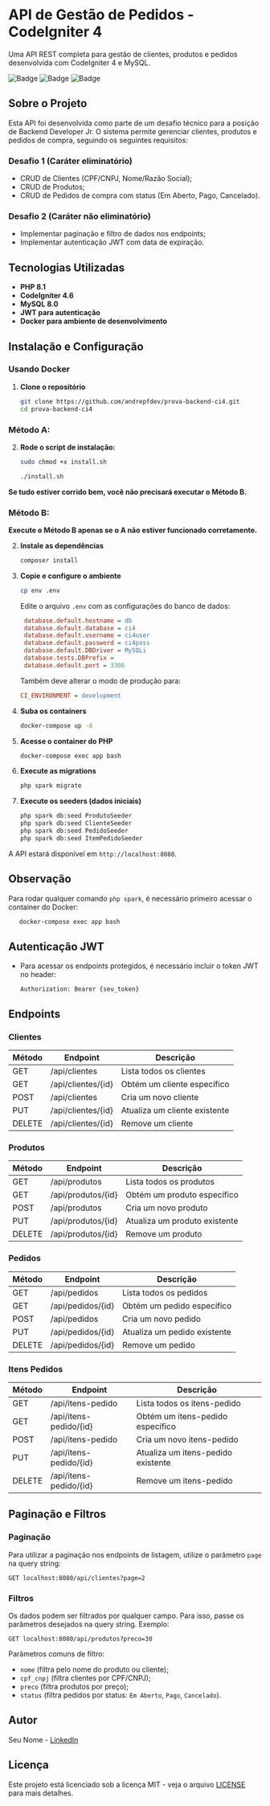# API de Gestão de Pedidos - CodeIgniter 4

Uma API REST completa para gestão de clientes, produtos e pedidos desenvolvida com CodeIgniter 4 e MySQL.

![Badge](https://img.shields.io/badge/PHP-8.1-blue)
![Badge](https://img.shields.io/badge/CodeIgniter-4.3-red)
![Badge](https://img.shields.io/badge/MySQL-8.0-orange)

## Sobre o Projeto

Esta API foi desenvolvida como parte de um desafio técnico para a posição de Backend Developer Jr. O sistema permite gerenciar clientes, produtos e pedidos de compra, seguindo os seguintes requisitos:

### Desafio 1 (Caráter eliminatório)
- CRUD de Clientes (CPF/CNPJ, Nome/Razão Social);
- CRUD de Produtos;
- CRUD de Pedidos de compra com status (Em Aberto, Pago, Cancelado).

### Desafio 2 (Caráter não eliminatório)
- Implementar paginação e filtro de dados nos endpoints;
- Implementar autenticação JWT com data de expiração.

## Tecnologias Utilizadas

- **PHP 8.1**
- **CodeIgniter 4.6**
- **MySQL 8.0**
- **JWT para autenticação**
- **Docker para ambiente de desenvolvimento**

## Instalação e Configuração

### Usando Docker

1. **Clone o repositório**
   ```bash
   git clone https://github.com/andrepfdev/prova-backend-ci4.git
   cd prova-backend-ci4
   ```
### Método A:

2. **Rode o script de instalação:**
    ```bash
    sudo chmod +x install.sh
    ```
    ```bash
    ./install.sh
    ```
**Se tudo estiver corrido bem, você não precisará executar o Método B.** 

### Método B:

**Execute o Método B apenas se o A não estiver funcionado corretamente.**

2. **Instale as dependências**
   ```bash
   composer install
   ```

3. **Copie e configure o ambiente**
   ```bash
   cp env .env
   ```
   Edite o arquivo `.env` com as configurações do banco de dados:
   ```ini
    database.default.hostname = db
    database.default.database = ci4
    database.default.username = ci4user
    database.default.password = ci4pass
    database.default.DBDriver = MySQLi
    database.tests.DBPrefix =
    database.default.port = 3306
   ```
   Também deve alterar o modo de produção para:
    ```ini
    CI_ENVIRONMENT = development
   ```

4. **Suba os containers**
   ```bash
   docker-compose up -d
   ```

5. **Acesse o container do PHP**
   ```bash
   docker-compose exec app bash
   ```

6. **Execute as migrations**
   ```bash
   php spark migrate
   ```

7. **Execute os seeders (dados iniciais)**
   ```bash
   php spark db:seed ProdutoSeeder
   php spark db:seed ClienteSeeder
   php spark db:seed PedidoSeeder
   php spark db:seed ItemPedidoSeeder
   ```

A API estará disponível em `http://localhost:8080`.

## Observação

Para rodar qualquer comando `php spark`, é necessário primeiro acessar o container do Docker:
```bash
   docker-compose exec app bash
```

## Autenticação JWT

- Para acessar os endpoints protegidos, é necessário incluir o token JWT no header:
  ```http
  Authorization: Bearer {seu_token}
  ```

## Endpoints

### Clientes
| Método | Endpoint | Descrição |
|--------|----------|-----------|
| GET | /api/clientes | Lista todos os clientes |
| GET | /api/clientes/{id} | Obtém um cliente específico |
| POST | /api/clientes | Cria um novo cliente |
| PUT | /api/clientes/{id} | Atualiza um cliente existente |
| DELETE | /api/clientes/{id} | Remove um cliente |

### Produtos
| Método | Endpoint | Descrição |
|--------|----------|-----------|
| GET | /api/produtos | Lista todos os produtos |
| GET | /api/produtos/{id} | Obtém um produto específico |
| POST | /api/produtos | Cria um novo produto |
| PUT | /api/produtos/{id} | Atualiza um produto existente |
| DELETE | /api/produtos/{id} | Remove um produto |

### Pedidos
| Método | Endpoint | Descrição |
|--------|----------|-----------|
| GET | /api/pedidos | Lista todos os pedidos |
| GET | /api/pedidos/{id} | Obtém um pedido específico |
| POST | /api/pedidos | Cria um novo pedido |
| PUT | /api/pedidos/{id} | Atualiza um pedido existente |
| DELETE | /api/pedidos/{id} | Remove um pedido |

### Itens Pedidos
| Método | Endpoint | Descrição |
|--------|----------|-----------|
| GET | /api/itens-pedido | Lista todos os itens-pedido |
| GET | /api/itens-pedido/{id} | Obtém um itens-pedido específico |
| POST | /api/itens-pedido | Cria um novo itens-pedido |
| PUT | /api/itens-pedido/{id} | Atualiza um itens-pedido existente |
| DELETE | /api/itens-pedido/{id} | Remove um itens-pedido |

## Paginação e Filtros

### Paginação
Para utilizar a paginação nos endpoints de listagem, utilize o parâmetro `page` na query string:
```http
GET localhost:8080/api/clientes?page=2
```

### Filtros
Os dados podem ser filtrados por qualquer campo. Para isso, passe os parâmetros desejados na query string. Exemplo:
```http
GET localhost:8080/api/produtos?preco=30
```
Parâmetros comuns de filtro:
- `nome` (filtra pelo nome do produto ou cliente);
- `cpf_cnpj` (filtra clientes por CPF/CNPJ);
- `preco` (filtra produtos por preço);
- `status` (filtra pedidos por status: `Em Aberto`, `Pago`, `Cancelado`).

## Autor

Seu Nome - [LinkedIn](https://www.linkedin.com/in/andrepf7/)

## Licença

Este projeto está licenciado sob a licença MIT - veja o arquivo [LICENSE](LICENSE) para mais detalhes.